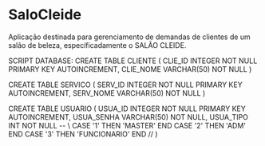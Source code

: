 # SaloCleide
Aplicação destinada para gerenciamento de demandas de clientes de um salão de beleza, específicadamente o SALÃO CLEIDE.


SCRIPT DATABASE:
  CREATE TABLE CLIENTE (
    CLIE_ID INTEGER NOT NULL PRIMARY KEY AUTOINCREMENT,
    CLIE_NOME VARCHAR(50) NOT NULL
  )
  
  CREATE TABLE SERVICO (
    SERV_ID INTEGER NOT NULL PRIMARY KEY AUTOINCREMENT,
    SERV_NOME VARCHAR(50) NOT NULL
  )
  
  CREATE TABLE USUARIO (
    USUA_ID INTEGER NOT NULL PRIMARY KEY AUTOINCREMENT,
    USUA_SENHA VARCHAR(50) NOT NULL,
    USUA_TIPO INT NOT NULL -- \\ CASE '1' THEN 'MASTER' END CASE '2' THEN 'ADM' END CASE '3' THEN 'FUNCIONARIO' END //
  )
